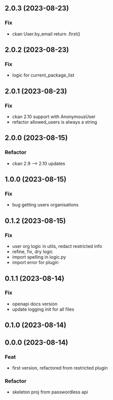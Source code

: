 ## 2.0.3 (2023-08-23)

### Fix

- ckan User.by_email return .first()

## 2.0.2 (2023-08-23)

### Fix

- logic for current_package_list

## 2.0.1 (2023-08-23)

### Fix

- ckan 2.10 support with AnonymousUser
- refactor allowed_users is always a string

## 2.0.0 (2023-08-15)

### Refactor

- ckan 2.9 --> 2.10 updates

## 1.0.0 (2023-08-15)

### Fix

- bug getting users organisations

## 0.1.2 (2023-08-15)

### Fix

- user org logic in utils, redact restricted info
- refine, fix, dry logic
- import spelling in logic.py
- import error for plugin

## 0.1.1 (2023-08-14)

### Fix

- openapi docs version
- update logging init for all files

## 0.1.0 (2023-08-14)

## 0.0.0 (2023-08-14)

### Feat

- first version, refactored from restricted plugin

### Refactor

- skeleton proj from passwordless api
